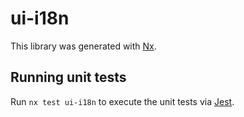 # ui-i18n

This library was generated with [Nx](https://nx.dev).

## Running unit tests

Run `nx test ui-i18n` to execute the unit tests via [Jest](https://jestjs.io).
